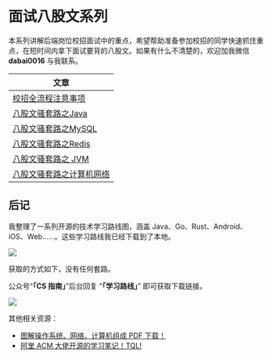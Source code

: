 # 面试八股文系列

本系列讲解后端岗位校招面试中的重点，希望帮助准备参加校招的同学快速抓住重点，在短时间内拿下面试要背的八股文。如果有什么不清楚的，欢迎加我微信**dabai0016** 与我联系。

| 文章              |
| ----------------- |
| [校招全流程注意事项](./校招全流程注意事项.md) |
| [八股文骚套路之Java](./八股文骚套路之Java.md) |
| [八股文骚套路之MySQL](./八股文骚套路之MySQL.md) |
| [八股文骚套路之Redis](./八股文骚套路之Redis.md) |
| [八股文骚套路之 JVM](./八股文骚套路之JVM.md) |
| [八股文骚套路之计算机网络](./八股文骚套路之计算机网络.md) |

## 后记

我整理了一系列开源的技术学习路线图，涵盖 Java、Go、Rust、Android、iOS、Web......。这些学习路线我已经下载到了本地。

![](https://p1-juejin.byteimg.com/tos-cn-i-k3u1fbpfcp/149de14bf0a048feabffb211dc50125a~tplv-k3u1fbpfcp-watermark.image)

获取的方式如下，没有任何套路。

公众号“**「CS 指南」**”后台回复 “**「学习路线」**” 即可获取下载链接。

![](https://img-blog.csdnimg.cn/2021060517454068.png)

其他相关资源：

- [图解操作系统、网络、计算机组成 PDF 下载！](https://mp.weixin.qq.com/s/37o_FateHbhv8Dw5qQmIFg)
- [阿里 ACM 大佬开源的学习笔记！TQL!](https://mp.weixin.qq.com/s/7b4JDVA_s27wCLQD7SACXg)
